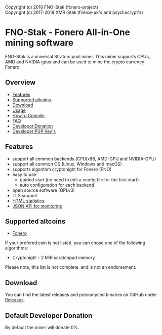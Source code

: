 Copyright (c) 2018 FNO-Stak (fonero-project)  
Copyright (c) 2017-2018 XMR-Stak (fireice-uk's and psychocrypt's)  

# FNO-Stak - Fonero All-in-One mining software 

FNO-Stak is a universal Stratum pool miner. This miner supports CPUs, AMD and NVIDIA gpus and can be used to mine the crypto currency Fonero.

## Overview
* [Features](#features)
* [Supported altcoins](#supported-altcoins)
* [Download](#download)
* [Usage](doc/usage.md)
* [HowTo Compile](doc/compile.md)
* [FAQ](doc/FAQ.md)
* [Developer Donation](#default-developer-donation)
* [Developer PGP Key's](doc/pgp_keys.md)

## Features

- support all common backends (CPU/x86, AMD-GPU and NVIDIA-GPU)
- support all common OS (Linux, Windows and macOS)
- supports algorithm cryptonight for Fonero (FNO)
- easy to use
  - guided start (no need to edit a config file for the first start)
  - auto configuration for each backend
- open source software (GPLv3)
- TLS support
- [HTML statistics](doc/usage.md#html-and-json-api-report-configuraton)
- [JSON API for monitoring](doc/usage.md#html-and-json-api-report-configuraton)

## Supported altcoins

 - [Fonero](https://fonero.org)

If your prefered coin is not listed, you can chose one of the following algorithms:

- Cryptonight - 2 MiB scratchpad memory

Please note, this list is not complete, and is not an endorsement.

## Download

You can find the latest releases and precompiled binaries on GitHub under [Releases](https://github.com/fonero-project/fno-stak/releases).

## Default Developer Donation

By default the miner will donate 0%.
